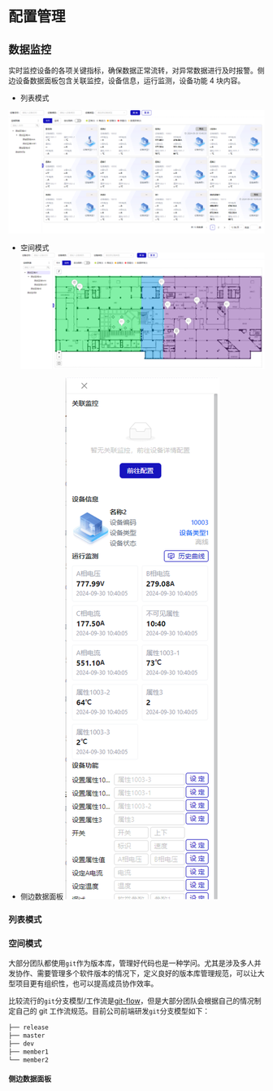 # 配置管理

## 数据监控

实时监控设备的各项关键指标，确保数据正常流转，对异常数据进行及时报警。侧边设备数据面板包含关联监控，设备信息，运行监测，设备功能 4 块内容。

- 列表模式

![alt text](image.png)

- 空间模式
  ![alt text](image-1.png)

- 侧边数据面板
  ![alt text](image-2.png)

### 列表模式

### 空间模式

大部分团队都使用`git`作为版本库，管理好代码也是一种学问。尤其是涉及多人并发协作、需要管理多个软件版本的情况下，定义良好的版本库管理规范，可以让大型项目更有组织性，也可以提高成员协作效率。

比较流行的`git`分支模型/工作流是[git-flow](https://www.git-tower.com/learn/git/ebook/cn/command-line/advanced-topics/git-flow)，但是大部分团队会根据自己的情况制定自己的 git 工作流规范。目前公司前端研发`git`分支模型如下：

```
├── release
├── master
├── dev
├── member1
└── member2
```

#### 侧边数据面板
